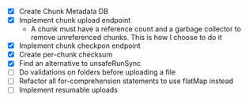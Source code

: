 - [x] Create Chunk Metadata DB
- [x] Implement chunk upload endpoint
    - A chunk must have a reference count and a garbage collector to remove unreferenced chunks. This is how I choose to do it
- [x] Implement chunk checkpon endpoint
- [x] Create per-chunk checksum 
- [x] Find an alternative to unsafeRunSync
- [ ] Do validations on folders before uploading a file
- [ ] Refactor all for-comprehension statements to use flatMap instead
- [ ] Implement resumable uploads
